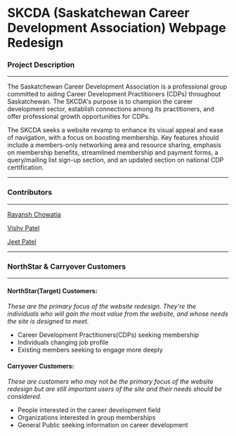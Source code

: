 # SKCDA (Saskatchewan Career Development Association) Webpage Redesign

### Project Description

---

The Saskatchewan Career Development Association is a professional group committed to aiding Career Development Practitioners (CDPs) throughout Saskatchewan. The SKCDA's purpose is to champion the career development sector, establish connections among its practitioners, and offer professional growth opportunities for CDPs.

The SKCDA seeks a website revamp to enhance its visual appeal and ease of navigation, with a focus on boosting membership. Key features should include a members-only networking area and resource sharing, emphasis on membership benefits, streamlined membership and payment forms, a query/mailing list sign-up section, and an updated section on national CDP certification.

---

### Contributors

---

[Rayansh Chowatia](github.com/Rayansh-Chowatia)

[Vishv Patel](github.com/Vishvp345)

[Jeet Patel](github.com/Jeet0410)

---

### NorthStar & Carryover Customers

---

#### NorthStar(Target) Customers:

_These are the primary focus of the website redesign. They're the individuals who will gain the most value from the website, and whose needs the site is designed to meet._

- Career Development Practitioners(CDPs) seeking membership
- Individuals changing job profile
- Existing members seeking to engage more deeply

#### Carryover Customers:

_These are customers who may not be the primary focus of the website redesign but are still important users of the site and their needs should be considered._

- People interested in the career development field
- Organizations interested in group memberships
- General Public seeking information on career development
